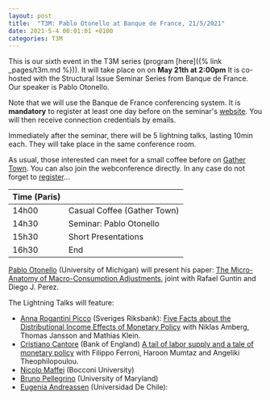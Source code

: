 ```yaml
---
layout: post
title:  "T3M: Pablo Otonello at Banque de France, 21/5/2021"
date: 2021-5-4 00:01:01 +0100
categories: T3M
---
```




This is our sixth event in the T3M series (program [here]({% link _pages/t3m.md %})). It will take place on on __May 21th at 2:00pm__ 
It is co-hosted with the Structural Issue Seminar Series from Banque de France. Our speaker is Pablo Otonello.

Note that we will use the Banque de France conferencing system. It is __mandatory__ to register at least one day before on the seminar's [website](https://www.banque-france.fr/conferences-et-medias/seminaires-colloques-et-symposiums/seminaires-de-recherche). You will then receive connection credentials by emails.

Immediately after the seminar, there will be 5 lightning talks, lasting 10min each. They will take place in the same conference room.

As usual, those interested can meet for a small coffee before on [Gather Town](https://gt.t2m.network). You can also join the webconference directly. In any case do not forget to [register](https://www.banque-france.fr/conferences-et-medias/seminaires-colloques-et-symposiums/seminaires-de-recherche)...


| Time (Paris) |                             |
| ------------ | --------------------------- |
| 14h00        | Casual Coffee (Gather Town) |
| 14h30        | Seminar: Pablo Otonello     |
| 15h30        | Short Presentations         |
| 16h30        | End                         |

[Pablo Otonello](https://sites.google.com/site/ottonellopablo/) (University of Michigan) will present his paper: <u>The Micro-Anatomy of Macro-Consumption Adjustments</u>, joint with Rafael Guntin and Diego J. Perez.

The Lightning Talks will feature:
- [Anna Rogantini Picco](https://sites.google.com/view/annarogantini/home) (Sveriges Riksbank):  <u>Five Facts about the Distributional Income Effects of  Monetary Policy</u> with Niklas Amberg, Thomas Jansson and Mathias Klein. 
- [Cristiano Cantore](https://www.cristianocantore.com/) (Bank of England) <u>A tail of labor supply and a tale of monetary policy</u> with Filippo Ferroni, Haroon Mumtaz and Angeliki Theophilopoulou.
- [Nicolo Maffei](https://sites.google.com/view/nmfmics/home?authuser=0) (Bocconi University)
- [Bruno Pellegrino](https://www.brunopellegrino.com/) (University of Maryland)
- [Eugenia Andreassen](https://sites.google.com/site/eugeniaandreasen/) (Universidad De Chile):